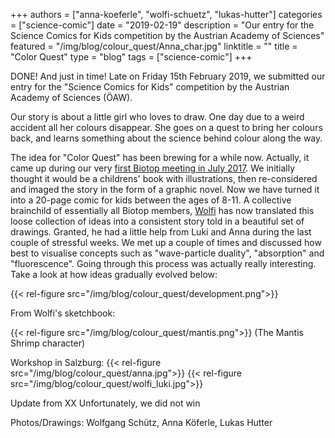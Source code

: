 +++
authors = ["anna-koeferle", "wolfi-schuetz", "lukas-hutter"]
categories = ["science-comic"]
date = "2019-02-19"
description = "Our entry for the Science Comics for Kids competition by the Austrian Academy of Sciences"
featured = "/img/blog/colour_quest/Anna_char.jpg"
linktitle = ""
title = "Color Quest"
type = "blog"
tags = ["science-comic"]
+++


DONE! And just in time! Late on Friday 15th February 2019, we submitted our entry for the "Science Comics for Kids" competition by the Austrian Academy of Sciences (ÖAW).

Our story is about a little girl who loves to draw. One day due to a weird accident all her colours disappear. She goes on a quest to bring her colours back, and learns something about the science behind colour along the way.

The idea for "Color Quest" has been brewing for a while now. Actually, it came up during our very [first Biotop meeting in July 2017](http://biotop.co/en/blog/meeting-july-2017/). We initially thought it would be a childrens' book with illustrations, then re-considered and imaged the story in the form of a graphic novel. Now we have turned it into a 20-page comic for kids between the ages of 8-11. A collective brainchild of essentially all Biotop members, [Wolfi](http://stulowitz.at/) has now translated this loose collection of ideas into a consistent story told in a beautiful set of drawings. Granted, he had a little help from Luki and Anna during the last couple of stressful weeks. We met up a couple of times and discussed how best to visualise concepts such as "wave-particle duality", "absorption" and "fluorescence". Going through this process was actually really interesting. Take a look at how ideas gradually evolved below:

{{< rel-figure src="/img/blog/colour_quest/development.png">}}

From Wolfi's sketchbook:

{{< rel-figure src="/img/blog/colour_quest/mantis.png">}}
(The Mantis Shrimp character)

Workshop in Salzburg:
{{< rel-figure src="/img/blog/colour_quest/anna.jpg">}}
{{< rel-figure src="/img/blog/colour_quest/wolfi_luki.jpg">}}


Update from XX
Unfortunately, we did not win

Photos/Drawings: Wolfgang Schütz, Anna Köferle, Lukas Hutter
